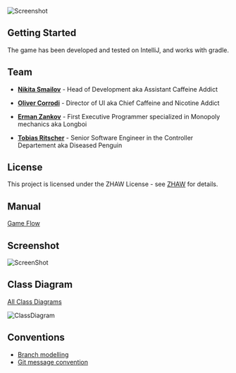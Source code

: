![Screenshot](https://github.zhaw.ch/pm2-it19azh-ehri-fame-muon/gruppe2-CaffeineAddicts-projekt2/blob/master/docs/InfoPolyLogo.png)

## Getting Started
The game has been developed and tested on IntelliJ, and works with gradle.

## Team

* [**Nikita Smailov**](https://github.zhaw.ch/smailnik) - Head of Development aka Assistant Caffeine Addict

* [**Oliver Corrodi**](https://github.zhaw.ch/corrooli) - Director of UI aka Chief Caffeine and Nicotine Addict

* [**Erman Zankov**](https://github.zhaw.ch/zankoerm) - First Executive Programmer specialized in Monopoly mechanics aka Longboi

* [**Tobias Ritscher**](https://github.zhaw.ch/ritsctob) - Senior Software Engineer in the Controller Departement aka Diseased Penguin

## License 
This project is licensed under the ZHAW License - see [ZHAW](http://www.zhaw.ch) for details.

## Manual
[Game Flow](https://github.zhaw.ch/pm2-it19azh-ehri-fame-muon/gruppe2-CaffeineAddicts-projekt2/wiki/Game-flow)

## Screenshot
![ScreenShot](https://github.zhaw.ch/pm2-it19azh-ehri-fame-muon/gruppe2-CaffeineAddicts-projekt2/blob/master/docs/Screenshot.png)

## Class Diagram
[All Class Diagrams](https://github.zhaw.ch/pm2-it19azh-ehri-fame-muon/gruppe2-CaffeineAddicts-projekt2/tree/master/Klassendiagramm)

![ClassDiagram](https://github.zhaw.ch/pm2-it19azh-ehri-fame-muon/gruppe2-CaffeineAddicts-projekt2/blob/master/Klassendiagramm/ClassDiagramInfopoly_withoutDependency_withoutFields.png)

## Conventions
* [Branch modelling](https://github.zhaw.ch/pm2-it19azh-ehri-fame-muon/gruppe2-CaffeineAddicts-projekt2/wiki/Git-Branch-Model)
* [Git message convention](https://github.zhaw.ch/pm2-it19azh-ehri-fame-muon/gruppe2-CaffeineAddicts-projekt2/wiki/Git-Commit-Message-Convention)
